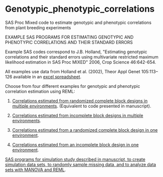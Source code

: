 # Genotypic_phenotypic_correlations
SAS Proc Mixed code to estimate genotypic and phenotypic correlations from plant breeding experiments
  
EXAMPLE SAS PROGRAMS FOR ESTIMATING GENOTYPIC AND PHENOTYPIC CORRELATIONS AND THEIR STANDARD ERRORS
 
Example SAS codes correspond to J.B. Holland, "Estimating genotypic correlations and their standard errors using multivariate restricted maximum likelihood estimation in SAS Proc MIXED" 2006, Crop Science 46:642-654. 

All examples use data from Holland et al. (2002), Theor Appl Genet 105:113–126 available in an [excel spreadsheet](DataForCorrelationPrograms.xls).

Choose from four different examples for genotypic and phenotypic correlation estimation using REML:

1. [Correlations estimated from randomized complete block designs in multiple environments](REMLCorrMultiRCBD.sas). (Equivalent to code presented in manuscript).

2. [Correlations estimated from incomplete block designs in multiple environments](REMLCorrMultiLattice.sas).

3. [Correlations estimated from a randomized complete block design in one environment](REMLCorr1EnvRCBD.sas).

4. [Correlations estimated from an incomplete block design in one environment](REMLCorr1EnvLattice.sas).

[SAS programs for simulation study described in manuscript, to create simulation data sets, to randomly sample missing data, and to analyze data sets with MANOVA and REML](Simulation_codes).
